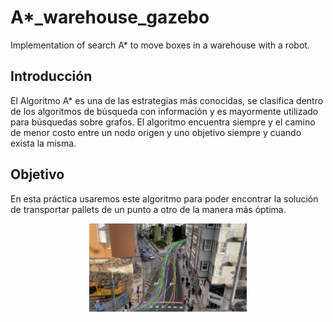 # A*_warehouse_gazebo
Implementation of search A* to move boxes in a warehouse with a robot.

## Introducción

El Algoritmo A* es una de las estrategias más conocidas, se clasifica dentro de los algoritmos de búsqueda con información y es mayormente utilizado para búsquedas sobre grafos. El algoritmo encuentra siempre y el camino de menor costo ​entre un nodo origen y uno objetivo siempre y cuando exista la misma.

## Objetivo 
En esta práctica usaremos este algoritmo para poder encontrar la solución de transportar pallets de un punto a otro de la manera más óptima.


<p align="center"><img src="https://github.com/jaimerguez/TakeInformation-From-TrafficVideo/blob/main/output_example/fluxo.jpg" width="50%"></p>
